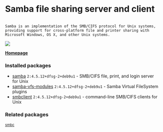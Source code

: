 # Samba file sharing server and client
```

Samba is an implementation of the SMB/CIFS protocol for Unix systems,
providing support for cross-platform file and printer sharing with
Microsoft Windows, OS X, and other Unix systems. 

```

[![](https://screenshots.debian.net/thumbnail-with-version/samba/9001)](https://screenshots.debian.net/screenshot-with-version/samba/9001)



**[Homepage](https://owncloud.org/sync-clients/)**

### Installed packages

* [samba](https://packages.debian.org/stretch/samba) `2:4.5.12+dfsg-2+deb9u1` - SMB/CIFS file, print, and login server for Unix
* [samba-vfs-modules](https://packages.debian.org/stretch/samba-vfs-modules) `2:4.5.12+dfsg-2+deb9u1` - Samba Virtual FileSystem plugins
* [smbclient](https://packages.debian.org/stretch/smbclient) `2:4.5.12+dfsg-2+deb9u1` - command-line SMB/CIFS clients for Unix

### Related packages

<sub> [smbc](https://packages.debian.org/stretch/smbc)  </sub>

